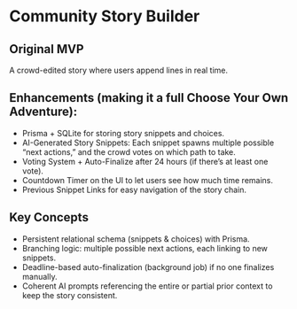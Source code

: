 # Community Story Builder

## Original MVP

A crowd-edited story where users append lines in real time.

## Enhancements (making it a full Choose Your Own Adventure):

- Prisma + SQLite for storing story snippets and choices.
- AI-Generated Story Snippets: Each snippet spawns multiple possible “next actions,” and the crowd votes on which path to take.
- Voting System + Auto-Finalize after 24 hours (if there’s at least one vote).
- Countdown Timer on the UI to let users see how much time remains.
- Previous Snippet Links for easy navigation of the story chain.

## Key Concepts

- Persistent relational schema (snippets & choices) with Prisma.
- Branching logic: multiple possible next actions, each linking to new snippets.
- Deadline-based auto-finalization (background job) if no one finalizes manually.
- Coherent AI prompts referencing the entire or partial prior context to keep the story consistent.

